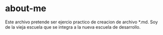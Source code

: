# about-me

Este archivo pretende ser ejercio practico de creacion de archivo *.md. Soy de la vieja escuela que se integra a la nueva escuela de desarrollo.
